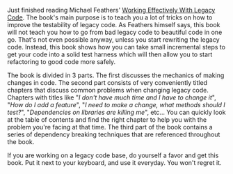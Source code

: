 Just finished reading Michael Feathers' <a href="http://www.amazon.com/Working-Effectively-Legacy-Robert-Martin/dp/0131177052/ref=pd_bbs_sr_1?ie=UTF8&s=books&qid=1221919487&sr=8-1">Working Effectively With Legacy Code</a>.  The book's main purpose is to teach you a lot of tricks on how to improve the testability of legacy code.  As Feathers himself says, this book will not teach you how to go from bad legacy code to beautiful code in one go.  That's not even possible anyway, unless you start rewriting the legacy code.  Instead, this book shows how you can take small incremental steps to get your code into a solid test harness which will then allow you to start refactoring to good code more safely.

The book is divided in 3 parts. The first discusses the mechanics of making changes in code. The second part consists of very conveniently titled chapters that discuss common problems when changing legacy code. Chapters with titles like "<em>I don't have much time and I have to change it</em>", "<em>How do I add a feature</em>", "<em>I need to make a change, what methods should I test?</em>", "<em>Dependencies on libraries are killing me</em>", etc... You can quickly look at the table of contents and find the right chapter to help you with the problem you're facing at that time.  The third part of the book contains a series of dependency breaking techniques that are referenced throughout the book.

If you are working on a legacy code base, do yourself a favor and get this book.  Put it next to your keyboard, and use it everyday.  You won't regret it.